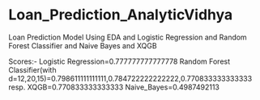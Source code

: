 # Loan_Prediction_AnalyticVidhya

Loan Prediction Model
Using EDA and Logistic Regression and Random Forest Classifier and Naive Bayes and XQGB

Scores:-
      Logistic Regression=0.777777777777778
      Random Forest Classifier(with d=12,20,15)=0.798611111111111,0.784722222222222,0.770833333333333 resp.
      XQGB=0.770833333333333
      Naive_Bayes=0.4987492113
